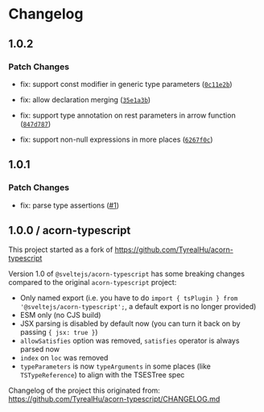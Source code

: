 # Changelog

## 1.0.2

### Patch Changes

- fix: support const modifier in generic type parameters ([`0c11e2b`](https://github.com/sveltejs/acorn-typescript/commit/0c11e2b0bd88d484fc978049b374c7232d75b688))

- fix: allow declaration merging ([`35e1a3b`](https://github.com/sveltejs/acorn-typescript/commit/35e1a3b157823d6d6a37621e1733ec5d64e15277))

- fix: support type annotation on rest parameters in arrow function ([`847d787`](https://github.com/sveltejs/acorn-typescript/commit/847d78793fe40075dcaa720e6311970da41c808a))

- fix: support non-null expressions in more places ([`6267f0c`](https://github.com/sveltejs/acorn-typescript/commit/6267f0cf2defaa74655e0743d3700b6b37647a8d))

## 1.0.1

### Patch Changes

- fix: parse type assertions ([#1](https://github.com/sveltejs/acorn-typescript/pull/1))

## 1.0.0 / acorn-typescript

This project started as a fork of https://github.com/TyrealHu/acorn-typescript

Version 1.0 of `@sveltejs/acorn-typescript` has some breaking changes compared to the original `acorn-typescript` project:

- Only named export (i.e. you have to do `import { tsPlugin } from '@sveltejs/acorn-typescript';`, a default export is no longer provided)
- ESM only (no CJS build)
- JSX parsing is disabled by default now (you can turn it back on by passing `{ jsx: true }`)
- `allowSatisfies` option was removed, `satisfies` operator is always parsed now
- `index` on `loc` was removed
- `typeParameters` is now `typeArguments` in some places (like `TSTypeReference`) to align with the TSESTree spec

Changelog of the project this originated from: https://github.com/TyrealHu/acorn-typescript/CHANGELOG.md
